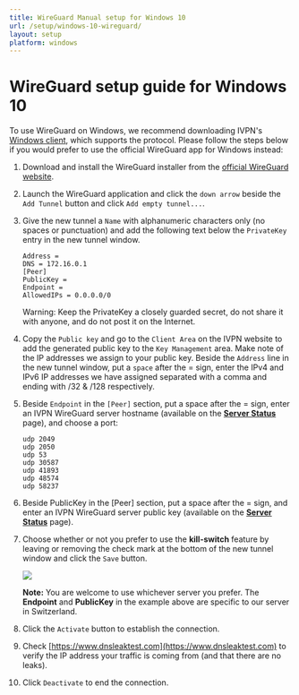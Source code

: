 ```yaml
---
title: WireGuard Manual setup for Windows 10
url: /setup/windows-10-wireguard/
layout: setup
platform: windows
---
```

# WireGuard setup guide for Windows 10

<div markdown="1" class="notice notice--warning">
To use WireGuard on Windows, we recommend downloading IVPN's <a href="/apps-windows/">Windows client</a>, which supports the protocol. Please follow the steps below if you would prefer to use the official WireGuard app for Windows instead:
</div>

1.  Download and install the WireGuard installer from the [official WireGuard website](https://www.wireguard.com/install/).  

2.  Launch the WireGuard application and click the `down arrow` beside the `Add Tunnel` button and click `Add empty tunnel...`.  

3.  Give the new tunnel a `Name` with alphanumeric characters only (no spaces or punctuation) and add the following text below the `PrivateKey` entry in the new tunnel window.

    ```
    Address = 
    DNS = 172.16.0.1 
    [Peer] 
    PublicKey = 
    Endpoint = 
    AllowedIPs = 0.0.0.0/0 
    ```

    <div markdown="1" class="notice notice--warning">
    Warning: Keep the PrivateKey a closely guarded secret, do not share it with anyone, and do not post it on the Internet.
    </div>

4.  Copy the `Public key` and go to the `Client Area` on the IVPN website to add the generated public key to the `Key Management` area. Make note of the IP addresses we assign to your public key. Beside the `Address` line in the new tunnel window, put a `space` after the = sign, enter the IPv4 and IPv6 IP addresses we have assigned separated with a comma and ending with /32 & /128 respectively.

5.  Beside `Endpoint` in the `[Peer]` section, put a space after the = sign, enter an IVPN WireGuard server hostname (available on the **[Server Status](/status/)** page), and choose a port:

    ```
    udp 2049
    udp 2050
    udp 53
    udp 30587
    udp 41893
    udp 48574
    udp 58237
    ```

6.  Beside PublicKey in the [Peer] section, put a space after the = sign, and enter an IVPN WireGuard server public key (available on the **[Server Status](/status/)** page).

7.  Choose whether or not you prefer to use the **kill-switch** feature by leaving or removing the check mark at the bottom of the new tunnel window and click the `Save` button.

    ![](/images-static/uploads/windows-10-wireguard-010.png)

    <div markdown="1" class="notice notice--info">
    <strong>Note:</strong> You are welcome to use whichever server you prefer. The <strong>Endpoint</strong> and <strong>PublicKey</strong> in the example above are specific to our server in Switzerland.
    </div>

8.  Click the `Activate` button to establish the connection.

9.  Check [https://www.dnsleaktest.com](https://www.dnsleaktest.com) to verify the IP address your traffic is coming from (and that there are no leaks).

10.  Click `Deactivate` to end the connection.

